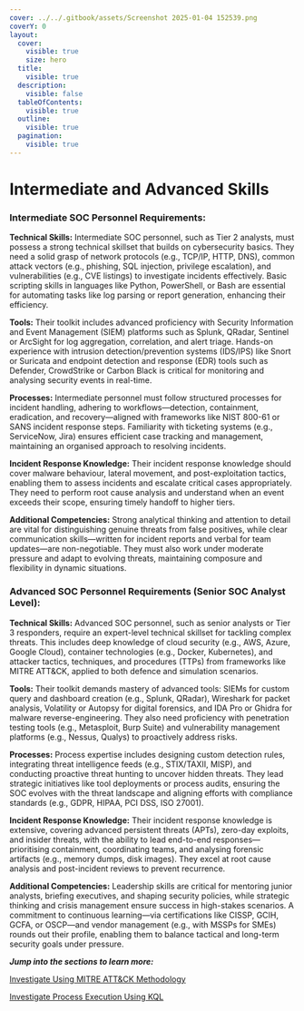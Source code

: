 ```yaml
---
cover: ../../.gitbook/assets/Screenshot 2025-01-04 152539.png
coverY: 0
layout:
  cover:
    visible: true
    size: hero
  title:
    visible: true
  description:
    visible: false
  tableOfContents:
    visible: true
  outline:
    visible: true
  pagination:
    visible: true
---
```


# Intermediate and Advanced Skills

### Intermediate SOC Personnel Requirements:

**Technical Skills:** Intermediate SOC personnel, such as Tier 2 analysts, must possess a strong technical skillset that builds on cybersecurity basics. They need a solid grasp of network protocols (e.g., TCP/IP, HTTP, DNS), common attack vectors (e.g., phishing, SQL injection, privilege escalation), and vulnerabilities (e.g., CVE listings) to investigate incidents effectively. Basic scripting skills in languages like Python, PowerShell, or Bash are essential for automating tasks like log parsing or report generation, enhancing their efficiency.&#x20;

**Tools:** Their toolkit includes advanced proficiency with Security Information and Event Management (SIEM) platforms such as Splunk, QRadar, Sentinel or ArcSight for log aggregation, correlation, and alert triage. Hands-on experience with intrusion detection/prevention systems (IDS/IPS) like Snort or Suricata and endpoint detection and response (EDR) tools such as Defender, CrowdStrike or Carbon Black is critical for monitoring and analysing security events in real-time.&#x20;

**Processes:** Intermediate personnel must follow structured processes for incident handling, adhering to workflows—detection, containment, eradication, and recovery—aligned with frameworks like NIST 800-61 or SANS incident response steps. Familiarity with ticketing systems (e.g., ServiceNow, Jira) ensures efficient case tracking and management, maintaining an organised approach to resolving incidents.&#x20;

**Incident Response Knowledge:** Their incident response knowledge should cover malware behaviour, lateral movement, and post-exploitation tactics, enabling them to assess incidents and escalate critical cases appropriately. They need to perform root cause analysis and understand when an event exceeds their scope, ensuring timely handoff to higher tiers.&#x20;

**Additional Competencies:** Strong analytical thinking and attention to detail are vital for distinguishing genuine threats from false positives, while clear communication skills—written for incident reports and verbal for team updates—are non-negotiable. They must also work under moderate pressure and adapt to evolving threats, maintaining composure and flexibility in dynamic situations.&#x20;

### Advanced SOC Personnel Requirements (Senior SOC Analyst Level):

**Technical Skills:** Advanced SOC personnel, such as senior analysts or Tier 3 responders, require an expert-level technical skillset for tackling complex threats. This includes deep knowledge of cloud security (e.g., AWS, Azure, Google Cloud), container technologies (e.g., Docker, Kubernetes), and attacker tactics, techniques, and procedures (TTPs) from frameworks like MITRE ATT\&CK, applied to both defence and simulation scenarios.&#x20;

**Tools:** Their toolkit demands mastery of advanced tools: SIEMs for custom query and dashboard creation (e.g., Splunk, QRadar), Wireshark for packet analysis, Volatility or Autopsy for digital forensics, and IDA Pro or Ghidra for malware reverse-engineering. They also need proficiency with penetration testing tools (e.g., Metasploit, Burp Suite) and vulnerability management platforms (e.g., Nessus, Qualys) to proactively address risks.&#x20;

**Processes:** Process expertise includes designing custom detection rules, integrating threat intelligence feeds (e.g., STIX/TAXII, MISP), and conducting proactive threat hunting to uncover hidden threats. They lead strategic initiatives like tool deployments or process audits, ensuring the SOC evolves with the threat landscape and aligning efforts with compliance standards (e.g., GDPR, HIPAA, PCI DSS, ISO 27001).&#x20;

**Incident Response Knowledge:** Their incident response knowledge is extensive, covering advanced persistent threats (APTs), zero-day exploits, and insider threats, with the ability to lead end-to-end responses—prioritising containment, coordinating teams, and analysing forensic artifacts (e.g., memory dumps, disk images). They excel at root cause analysis and post-incident reviews to prevent recurrence.&#x20;

**Additional Competencies:** Leadership skills are critical for mentoring junior analysts, briefing executives, and shaping security policies, while strategic thinking and crisis management ensure success in high-stakes scenarios. A commitment to continuous learning—via certifications like CISSP, GCIH, GCFA, or OSCP—and vendor management (e.g., with MSSPs for SMEs) rounds out their profile, enabling them to balance tactical and long-term security goals under pressure.

_**Jump into the sections to learn more:**_

[Investigate Using MITRE ATT\&CK Methodology](investigate-using-mitre-att-and-ck-methodology/)

[Investigate Process Execution Using KQL](investigate-process-execution-using-kql.md)
